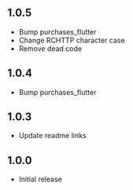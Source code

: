 ## 1.0.5
* Bump purchases_flutter
* Change RCHTTP character case
* Remove dead code

## 1.0.4
* Bump purchases_flutter

## 1.0.3
* Update readme links

## 1.0.0
* Initial release